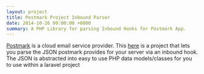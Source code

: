 ```yaml
---
layout: project
title: Postmark Project Inbound Parser
date: 2014-10-26 00:00:00 +0000
summary: A PHP Library for parsing Inbound Hooks for Postmark App.
---
```

[Postmark](https://postmarkapp.com) is a cloud email service provider. This [here](https://github.com/camelCaseD/postmark-inbound-laravel) is a project that lets you parse the JSON postmark provides for your server via an inbound hook. The JSON is abstracted into easy to use PHP data models/classes for you to use within a laravel project
